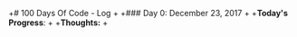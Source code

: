 +# 100 Days Of Code - Log
 +
 +### Day 0: December 23, 2017
 +
 +**Today's Progress**: 
 +
 +**Thoughts:** 
 +
 
